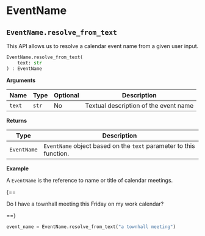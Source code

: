 # EventName

## `EventName.resolve_from_text`

This API allows us to resolve a calendar event name from a given user input.

``` py
EventName.resolve_from_text(
    text: str
) : EventName
```

**Arguments**

| Name          | Type          | Optional  | Description                              |
| ------------- | --------------| --------- | ---------------------------------------- |
| `text`        | `str`         | No        | Textual description of the event name    |

**Returns**

| Type          | Description       |
| ------------- | ----------------- |
| `EventName`    | `EventName` object based on the `text` parameter to this function. |

**Example**

A `EventName` is the reference to name or title of calendar meetings.

{==

Do I have a townhall meeting this Friday on my work calendar?

==}

``` py
event_name = EventName.resolve_from_text("a townhall meeting")
```
